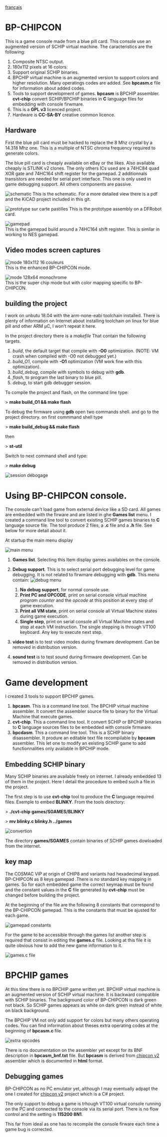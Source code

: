 [français](readme.md)

BP-CHIPCON
=
This is a game console made from a blue pill card. This console use an augmented version of SCHIP virtual machine. The caracteristics are the following:

1. Composite NTSC output.
1. 180x112 pixels at 16 colors.
1. Support original SCHIP binaries.
1. BPCHIP virtual machine is an augmented version to support colors and higher resolution. Many operatings codes are added. See **bpcasm.c** file for information about added codes.
1. Tools to support development of games. **bpcasm** is BPCHIP assembler. **cvt-chip** convert SCHIP/BPCHIP binaries in **C** language files for embedding with console firwmare.
1. This is a **GPL v3** licenced project.
1. Hardware is **CC-SA-BY** creative common licence.

Hardware
-
First the blue pill card must be hacked to replace the 8 Mhz crystal by a 14.318 Mhz one. This is a multiple of NTSC chroma frequency required to generate colors.

The blue pill card is cheaply available on eBay or the likes. Also available cheaply is STLINK v2 clones. The only others ICs used are a 74HC84 quad XOR gate and 74HC164 shift register for the gamepad. 2 additionnals transistors are needed for serial port interface. This one is only used in game debugging support. All others components are passive.

![schematic](bp-chipcon-schematic.png)
This is the schematic. For a more detailed view there is a pdf and the KiCAD project included in this git.

![prototype sur carte pastilles](prototype-sur-carte-pastille.png)
This is the prototype assembly on a DFRobot card.

![gamepad](gamepad.jpg)<br/>
This is the gamepad build around a 74HC164 shift register.
This is similar in working to NES gamepad.

Video modes screen captures
-

![mode 180x112 16 couleurs](bpchip_mode.png)<br/>
This is the enhanced BP-CHIPCON mode.

![mode 128x64 monochrome](vmode-schip.jpg)<br/>
This is the super chip mode but with color mapping 
specific to BP-CHIPCON. 

building the project
-

I work on unbutu 18.04 with the arm-none-eabi toolchain installed. There is plenty of information on Internet about installing toolchain on linux for blue pill and other ARM µC, I won't repeat it here.

In the project directory there is a *makefile* That contain the following targets.

1. *build*, the default target that compile with **-O0** optimization. (NOTE: VM crash when compiled with -O0 not debugged yet.)
1. *build_O1*, compile with **-O1** optimization (VM work fine with this optimization).
1. *build_debug*, compile with symbols to debug with **gdb**.
1. *flash*, to program the last binary to blue pill.
1. *debug*, to start gdb debugger session.

To compile the project and flash, on the command line type:

&gt; **make build_O1 && make flash**

To debug the firmware using **gdb** open two commands shell.
and go to the project directory. on first commmand shell type

&gt;  **make build_debug && make flash** 

then

&gt; **st-util**

Switch to next command shell and type:

&gt;  **make debug**

![session débogage](debug_session.png)


Using BP-CHIPCON console.
=

The console can't load game from external device like a SD card. All games are embedded with the firware and are listed in ghe **Games list** menu. I created a command line tool to convert existing SCHIP games binaries to **C** language source file. The tool produce 2 files, a **.c** file and a **.h** file. See below for more detail about it.

At startup the main menu display

![main menu](main_menu.png)

1. **Games list**. Selecting this Item display games availables on the console.
1. **Debug support**. This is to select serial port debugging level for game debugging. It is not related to firwmare debugging with **gdb**. This menu contain:
    ![debug menu](debug_menu.png)

    1. **No debug support**, for normal console use.
    1. **Print PC and OPCODE**, print on serial console
    virtual machine *program counter* and the *opcode* at this position at every step of game execution.
    1. **Print all VM state**, print on serial console all Virtual Machine states during game execution.
    1. **Single step**, print on serial console all Virtual Machine states and stop at each VM instruction. The single stepping is through VT100 keyboard. Any key to execute next step.

1. **video test** is to test video modes during firwmare development. Can be removed in distribution version.
1. **sound test** is to test sound during firmware development. Can be removed in distribution version.

Game development
=

I created 3 tools to support BPCHIP games.

1. **bpcasm**. This is a command line tool. The BPCHIP virtual machine assembler. It convert the assembler source file to binary for the Virtual Machine that execute games.
1. **cvt-chip**. This a command line tool. It convert SCHIP or BPCHIP binaries to **C** language sources files to be embedded with console firmware.
1. **bpcdasm**. This a command line tool. This is a SCHIP binary disassembler. It produre an editable text file recompilable by **bpcasm** assembler. This let one to modify an existing SCHIP game to add functionnalities only available in BPCHIP mode.

Embedding SCHIP binary
-

Many SCHIP binaries are available freely on internet. I already embedded 13 of them in the project. Here I detail the procedure to embed such a file in the project.

The first step is to use **cvt-chip** tool to produce the **C** language required files. Exemple to embed **BLINKY**.
From the tools directory:

&gt; **./cvt-chip games/SGAMES/BLINKY**

&gt; **mv blinky.c blinky.h ../games**

![convertion](cvt-chip.png)

The directory **games/SGAMES** contain binaries of SCHIP games dowloaded from the internet. 

key map
-

The COSMAC VIP at origin of CHIP8 and variants had hexadecimal keypad. BP-CHIPCON as 8 keys gamepad .There is no standard key mapping in games. So for each embedded game the correct keymap must be found and the constant values in the **C** file generated by **cvt-chip** must be changed before building the project.

At the beginning of the file are the following 8 constants that correspond to the BP-CHIPCON gamepad. This is the constants that must be ajusted for each game.

![gamepad constants](gamepad-constant.png)

For the game to be accessible through the games list another step is required that consist in editing the **games.c** file. Looking at this file it is quite obvious how to add the new game information to it.

![games.c file](games.png)


BPCHIP games
=
At this time there is no BPCHIP game written yet. BPCHIP virtual machine is an augmented version of SCHIP virtual machine. It is backward compatible with SCHIP binaries. The background color of BP-CHIPCON is dark green not black. So SCHIP games appears as white on dark green instead of white on black background.

The BPCHIP VM not only add support for colors but many others operating codes. You can find information about theses extra operating codes at the beginning of **bpcasm.c** file. 

![extra opcodes](bpchip-vm-extra.png)

There is no documentation on the assembler yet except for its BNF description in **bpcasm_bnf.txt** file. But **bpcasm** is derived from [chipcon v2](https://github.com/Picatout/chipcon_v2) assembler which is documented in **html** format.

Debugging games
-
BP-CHIPCON as no PC emulator yet, although I may eventually adpapt the one I created for [chipcon v2](https://github.com/Picatout/chipcon_v2) project which is a C# project.

The only support to debug a game is trhough VT100 virtual console running on the PC and connected to the console via its serial port. There is no flow control and the setting is **115200 8N1**. 

This far from ideal as one has to recompile the console firware each time a game bug is corrected.

